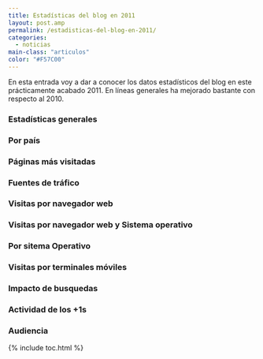 ```yaml
---
title: Estadísticas del blog en 2011
layout: post.amp
permalink: /estadisticas-del-blog-en-2011/
categories:
  - noticias
main-class: "articulos"
color: "#F57C00"
---
```

En esta entrada voy a dar a conocer los datos estadísticos del blog en este prácticamente acabado 2011. En líneas generales ha mejorado bastante con respecto al 2010.

### Estadísticas generales

<div class="separator" style="clear: both; text-align: center;">
<a href="https://4.bp.blogspot.com/-EMdVRpJjx2w/TvuRkE82FhI/AAAAAAAACBA/tYkT8PSbBmo/s1600/Screenshot.png" imageanchor="1" style="margin-left:1em; margin-right:1em"><amp-img on="tap:lightbox1" role="button" tabindex="0" layout="responsive"  height="281" width="400" src="https://4.bp.blogspot.com/-EMdVRpJjx2w/TvuRkE82FhI/AAAAAAAACBA/tYkT8PSbBmo/s400/Screenshot.png" /></a>
</div>

### Por país

<div class="separator" style="clear: both; text-align: center;">
<a href="https://3.bp.blogspot.com/-2Ie-OUtriWc/TvuR1kyH4HI/AAAAAAAACBM/_Jr_XzGGWs0/s1600/Screenshot-1.png" imageanchor="1" style="margin-left:1em; margin-right:1em"><amp-img on="tap:lightbox1" role="button" tabindex="0" layout="responsive"  height="122" width="400" src="https://3.bp.blogspot.com/-2Ie-OUtriWc/TvuR1kyH4HI/AAAAAAAACBM/_Jr_XzGGWs0/s400/Screenshot-1.png" /></a>
</div>

### Páginas más visitadas

<div class="separator" style="clear: both; text-align: center;">
<a href="https://3.bp.blogspot.com/-5nYyXGYUbp0/TvuSJZEA2YI/AAAAAAAACBY/m5SA-Dy4Aeg/s1600/Screenshot-2.png" imageanchor="1" style="margin-left:1em; margin-right:1em"><amp-img on="tap:lightbox1" role="button" tabindex="0" layout="responsive"  height="226" width="400" src="https://3.bp.blogspot.com/-5nYyXGYUbp0/TvuSJZEA2YI/AAAAAAAACBY/m5SA-Dy4Aeg/s400/Screenshot-2.png" /></a>
</div>

### Fuentes de tráfico

<div class="separator" style="clear: both; text-align: center;">
<a href="https://4.bp.blogspot.com/-jNgLiS6mNVE/TvuSWiGw3LI/AAAAAAAACBk/7YF94gpdI3Y/s1600/Screenshot-3.png" imageanchor="1" style="margin-left:1em; margin-right:1em"><amp-img on="tap:lightbox1" role="button" tabindex="0" layout="responsive"  height="208" width="400" src="https://4.bp.blogspot.com/-jNgLiS6mNVE/TvuSWiGw3LI/AAAAAAAACBk/7YF94gpdI3Y/s400/Screenshot-3.png" /></a>
</div>

### Visitas por navegador web

<div class="separator" style="clear: both; text-align: center;">
<a href="https://1.bp.blogspot.com/-sLBq4c0Fiig/TvuSlXz2OaI/AAAAAAAACBw/weyxrwPqagU/s1600/Screenshot-5.png" imageanchor="1" style="margin-left:1em; margin-right:1em"><amp-img on="tap:lightbox1" role="button" tabindex="0" layout="responsive"  height="124" width="400" src="https://1.bp.blogspot.com/-sLBq4c0Fiig/TvuSlXz2OaI/AAAAAAAACBw/weyxrwPqagU/s400/Screenshot-5.png" /></a>
</div>

### Visitas por navegador web y Sistema operativo

<div class="separator" style="clear: both; text-align: center;">
<a href="https://1.bp.blogspot.com/-_NvVI1FYUtA/TvuSt2DQ7jI/AAAAAAAACB8/rKhLANAh7rU/s1600/Screenshot-7.png" imageanchor="1" style="margin-left:1em; margin-right:1em"><amp-img on="tap:lightbox1" role="button" tabindex="0" layout="responsive"  height="123" width="400" src="https://1.bp.blogspot.com/-_NvVI1FYUtA/TvuSt2DQ7jI/AAAAAAAACB8/rKhLANAh7rU/s400/Screenshot-7.png" /></a>
</div>

### Por sitema Operativo

<div class="separator" style="clear: both; text-align: center;">
<a href="https://4.bp.blogspot.com/-IZ14L0eSkEc/TvuS5CRyB2I/AAAAAAAACCI/fE-nd7o7ZvY/s1600/Screenshot-6.png" imageanchor="1" style="margin-left:1em; margin-right:1em"><amp-img on="tap:lightbox1" role="button" tabindex="0" layout="responsive"  height="121" width="400" src="https://4.bp.blogspot.com/-IZ14L0eSkEc/TvuS5CRyB2I/AAAAAAAACCI/fE-nd7o7ZvY/s400/Screenshot-6.png" /></a>
</div>

### Visitas por terminales móviles

<div class="separator" style="clear: both; text-align: center;">
<a href="https://4.bp.blogspot.com/-nXz2W9vrKSE/TvuTBJ8awPI/AAAAAAAACCU/QBiPctGrzko/s1600/Screenshot-4.png" imageanchor="1" style="margin-left:1em; margin-right:1em"><amp-img on="tap:lightbox1" role="button" tabindex="0" layout="responsive"  height="179" width="400" src="https://4.bp.blogspot.com/-nXz2W9vrKSE/TvuTBJ8awPI/AAAAAAAACCU/QBiPctGrzko/s400/Screenshot-4.png" /></a>
</div>

### Impacto de busquedas

<div class="separator" style="clear: both; text-align: center;">
<a href="https://1.bp.blogspot.com/-JrG2ihjTojA/TvxphZqdd2I/AAAAAAAACCk/_XWrpKNjRf8/s1600/Screenshot.png" imageanchor="1" style="margin-left:1em; margin-right:1em"><amp-img on="tap:lightbox1" role="button" tabindex="0" layout="responsive"  height="90" width="400" src="https://1.bp.blogspot.com/-JrG2ihjTojA/TvxphZqdd2I/AAAAAAAACCk/_XWrpKNjRf8/s400/Screenshot.png" /></a>
</div>

### Actividad de los +1s

<div class="separator" style="clear: both; text-align: center;">
<a href="https://1.bp.blogspot.com/-V7-XwQ2Djc8/TvxpmwKz7hI/AAAAAAAACCw/gzrh_mLTK3k/s1600/Screenshot-1.png" imageanchor="1" style="margin-left:1em; margin-right:1em"><amp-img on="tap:lightbox1" role="button" tabindex="0" layout="responsive"  height="105" width="400" src="https://1.bp.blogspot.com/-V7-XwQ2Djc8/TvxpmwKz7hI/AAAAAAAACCw/gzrh_mLTK3k/s400/Screenshot-1.png" /></a>
</div>

### Audiencia

<div class="separator" style="clear: both; text-align: center;">
<a href="https://1.bp.blogspot.com/-hjIQHHBnFlM/TvxpmxavjQI/AAAAAAAACC8/j6inzd3a6iI/s1600/Screenshot-2.png" imageanchor="1" style="margin-left:1em; margin-right:1em"><amp-img on="tap:lightbox1" role="button" tabindex="0" layout="responsive"  height="86" width="400" src="https://1.bp.blogspot.com/-hjIQHHBnFlM/TvxpmxavjQI/AAAAAAAACC8/j6inzd3a6iI/s400/Screenshot-2.png" /></a>
</div>



{% include toc.html %}
